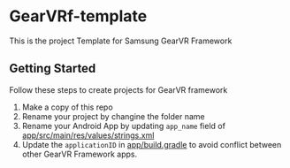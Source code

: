 # GearVRf-template
This is the project Template for Samsung GearVR Framework

## Getting Started
Follow these steps to create projects for GearVR framework
1. Make a copy of this repo
1. Rename your project by changine the folder name
1. Rename your Android App by updating `app_name` field of [app/src/main/res/values/strings.xml](https://github.com/nitosan/GearVRf-template/blob/master/app/src/main/res/values/strings.xml#L2)
1. Update the `applicationID` in [app/build.gradle](https://github.com/nitosan/GearVRf-template/blob/master/app/build.gradle#L19) to avoid conflict between other GearVR Framework apps.

